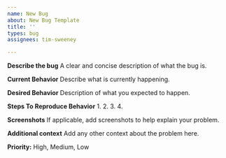 ```yaml
---
name: New Bug
about: New Bug Template
title: ''
types: bug
assignees: tim-sweeney

---
```


**Describe the bug**
A clear and concise description of what the bug is.

**Current Behavior**
Describe what is currently happening.


**Desired Behavior**
Description of what you expected to happen.


**Steps To Reproduce Behavior**
1.
2.
3.
4. 



**Screenshots**
If applicable, add screenshots to help explain your problem.

**Additional context**
Add any other context about the problem here.

**Priority:**
High, Medium, Low
